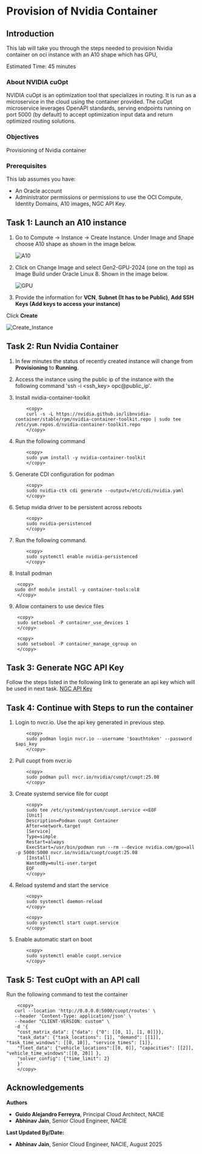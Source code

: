 # Provision of Nvidia Container

## Introduction

This lab will take you through the steps needed to provision Nvidia container on oci instance with an A10 shape which has GPU,

Estimated Time: 45 minutes

### About NVIDIA cuOpt

NVIDIA cuOpt is an optimization tool that specializes in routing. It is run as a microservice in the cloud using the container provided. The cuOpt microservice leverages OpenAPI standards, serving endpoints running on port 5000 (by default) to accept optimization input data and return optimized routing solutions.

### Objectives

Provisioning of Nvidia container

### Prerequisites

This lab assumes you have:

* An Oracle account
* Administrator permissions or permissions to use the OCI Compute, Identity Domains, A10 images, NGC API Key.

## Task 1: Launch an A10 instance

1. Go to Compute -> Instance -> Create Instance. Under Image and Shape choose A10 shape as shown in the image below.

    ![A10](images/a10.png)

2. Click on Change Image and select Gen2-GPU-2024 (one on the top) as Image Build under Oracle Linux 8. Shown in the image below.

    ![GPU](images/gpu.png)

3. Provide the information for **VCN**, **Subnet (It has to be Public)**, **Add SSH Keys (Add keys to access your instance)**

Click **Create**

![Create_Instance](images/create_instance.png)

## Task 2: Run Nvidia Container

1. In few minutes the status of recently created  instance will change from **Provisioning** to **Running**. 

2. Access the instance using the public ip of the instance with the following command 'ssh -i <ssh_key> opc@public_ip'.

3. Install nvidia-container-toolkit

    ```text
        <copy>
        curl -s -L https://nvidia.github.io/libnvidia-container/stable/rpm/nvidia-container-toolkit.repo | sudo tee /etc/yum.repos.d/nvidia-container-toolkit.repo
        </copy>
    ```

4. Run the following command

    ```text
        <copy>
        sudo yum install -y nvidia-container-toolkit
        </copy>
    ```

5. Generate CDI configuration for podman

    ```text
        <copy>
        sudo nvidia-ctk cdi generate --output=/etc/cdi/nvidia.yaml
        </copy>
    ```

6. Setup nvidia driver to be persistent across reboots

    ```text
        <copy>
        sudo nvidia-persistenced
        </copy>
    ```

7. Run the following command.

    ```text
        <copy>
        sudo systemctl enable nvidia-persistenced
        </copy>
    ```

8. Install podman

```text
    <copy>
   sudo dnf module install -y container-tools:ol8
    </copy>
```

9. Allow containers to use device files

```text
    <copy>
    sudo setsebool -P container_use_devices 1
    </copy>
```

```text
    <copy>
    sudo setsebool -P container_manage_cgroup on
    </copy>
```

## Task 3: Generate NGC API Key

Follow the steps listed in the following link to generate an api key which will be used in next task. [NGC API Key](https://docs.nvidia.com/ai-enterprise/deployment-guide-spark-rapids-accelerator/0.1.0/appendix-ngc.html)

## Task 4: Continue with Steps to run the container

1. Login to nvcr.io. Use the api key generated in previous step.

    ```text
        <copy>
        sudo podman login nvcr.io --username '$oauthtoken' --password $api_key
        </copy>
    ```

2. Pull cuopt from nvcr.io

    ```text
        <copy>
        sudo podman pull nvcr.io/nvidia/cuopt/cuopt:25.08
        </copy>
    ```

3. Create systemd service file for cuopt

    ```text
        <copy>
        sudo tee /etc/systemd/system/cuopt.service <<EOF
        [Unit]
        Description=Podman cuopt Container
        After=network.target
        [Service]
        Type=simple
        Restart=always
        ExecStart=/usr/bin/podman run --rm --device nvidia.com/gpu=all -p 5000:5000 nvcr.io/nvidia/cuopt/cuopt:25.08
        [Install]
        WantedBy=multi-user.target
        EOF
        </copy>
    ```

4. Reload systemd and start the service

    ```text
        <copy>
        sudo systemctl daemon-reload
        </copy>
    ```

    ```text
        <copy>
        sudo systemctl start cuopt.service
        </copy>
    ```

5. Enable automatic start on boot

    ```text
        <copy>
        sudo systemctl enable cuopt.service
        </copy>
    ```

## Task 5: Test cuOpt with an API call

Run the following command to test the container

```text
    <copy>
   curl --location 'http://0.0.0.0:5000/cuopt/routes' \
   --header 'Content-Type: application/json' \
   --header "CLIENT-VERSION: custom" \
   -d '{
    "cost_matrix_data": {"data": {"0": [[0, 1], [1, 0]]}},
    "task_data": {"task_locations": [1], "demand": [[1]], "task_time_windows": [[0, 10]], "service_times": [1]},
    "fleet_data": {"vehicle_locations":[[0, 0]], "capacities": [[2]], "vehicle_time_windows":[[0, 20]] },
    "solver_config": {"time_limit": 2}
    }'
    </copy>
```

## Acknowledgements

**Authors**

* **Guido Alejandro Ferreyra**, Principal Cloud Architect, NACIE
* **Abhinav Jain**, Senior Cloud Engineer, NACIE

**Last Updated By/Date:**
* **Abhinav Jain**, Senior Cloud Engineer, NACIE, August 2025